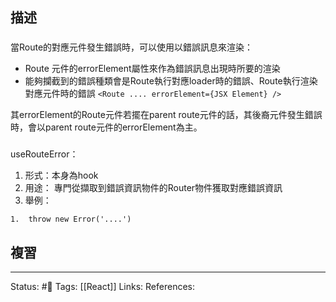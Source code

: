 ## 描述

###
當Route的對應元件發生錯誤時，可以使用以錯誤訊息來渲染：
- Route 元件的errorElement屬性來作為錯誤訊息出現時所要的渲染
- 能夠攔截到的錯誤種類會是Route執行對應loader時的錯誤、Route執行渲染對應元件時的錯誤
`<Route .... errorElement={JSX Element} />`


其errorElement的Route元件若擺在parent route元件的話，其後裔元件發生錯誤時，會以parent route元件的errorElement為主。


###

useRouteError：
1. 形式：本身為hook
2. 用途： 專門從擷取到錯誤資訊物件的Router物件獲取對應錯誤資訊
3. 舉例：
```
1.  throw new Error('....')
```




## 複習


---
Status: #🌱 
Tags:
[[React]]
Links:
References: